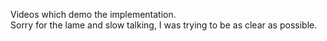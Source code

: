 Videos which demo the implementation.  
Sorry for the lame and slow talking, I was trying to be as clear as possible.
